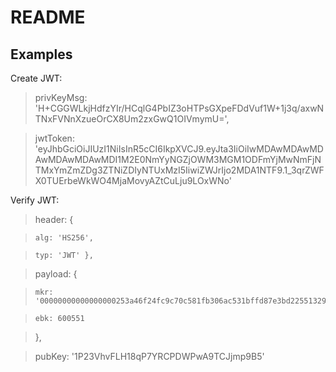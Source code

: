 # README

## Examples
Create JWT:
>   privKeyMsg: 'H+CGGWLkjHdfzYIr/HCqlG4PbIZ3oHTPsGXpeFDdVuf1W+1j3q/axwNTNxFVNnXzueOrCX8Um2zxGwQ1OIVmymU=',

>   jwtToken: 'eyJhbGciOiJIUzI1NiIsInR5cCI6IkpXVCJ9.eyJta3IiOiIwMDAwMDAwMDAwMDAwMDAwMDI1M2E0NmYyNGZjOWM3MGM1ODFmYjMwNmFjNTMxYmZmZDg3ZTNiZDIyNTUxMzI5IiwiZWJrIjo2MDA1NTF9.1_3qrZWFX0TUErbeWkWO4MjaMovyAZtCuLju9LOxWNo'


Verify JWT:
>   header: { 

>     alg: 'HS256',

>     typ: 'JWT' },

>   payload: {

>     mkr: '00000000000000000253a46f24fc9c70c581fb306ac531bffd87e3bd22551329',

>     ebk: 600551

>   },

>   pubKey: '1P23VhvFLH18qP7YRCPDWPwA9TCJjmp9B5'
